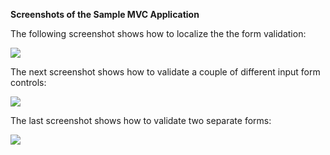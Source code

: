 **Screenshots of the Sample MVC Application**

The following screenshot shows how to localize the the form validation:

![](Screenshots_Screenshot1.png)

The next screenshot shows how to validate a couple of different input form controls:

![](Screenshots_Screenshot2.png)

The last screenshot shows how to validate two separate forms:

![](Screenshots_Screenshot3.png)